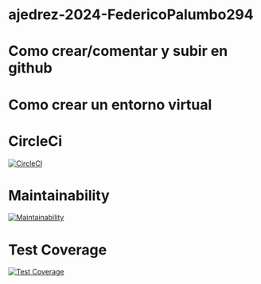 # ajedrez-2024-FedericoPalumbo294

# Como crear/comentar y subir en github
<!-- 
1_echo "# ajedrez-2024-fedepaljumbo294" >> README.md ---Crea un archivo README.md
2_git init ---Inicializa un nuevo repositorio Git en el directorio actual
3_git add README.md ---Aquí estás añadiendo README.md para que sea incluido en el próximo commit
4_git add . ---aca estas añadiendo todo en el proximo commit
5_git commit -m "cambios realizados" ---aca creas un commit mencionando los cambios que hiciste
6_git branch -M main ---Cambia el nombre de la rama actual a main
7_git remote add origin git@github.com:um-computacion-tm/ajedrez-2024-fedepaljumbo294.git ---establece la conexión entre tu repositorio local y el repositorio remoto en GitHub
8_git push -u origin main ---Sube los commits de tu repositorio local a la rama main en el repositorio remoto llamado origin.
-->

# Como crear un entorno virtual
<!-- 
python3 -m venv venv ---Creamos el entorno virtual
source venv/bin/activate ---Activamos el entorno virtual
-->

# CircleCi
[![CircleCI](https://dl.circleci.com/status-badge/img/gh/um-computacion-tm/ajedrez-2024-FedericoPalumbo294/tree/main.svg?style=svg)](https://dl.circleci.com/status-badge/redirect/gh/um-computacion-tm/ajedrez-2024-FedericoPalumbo294/tree/main)

# Maintainability
[![Maintainability](https://api.codeclimate.com/v1/badges/96bb727d6f649e127dd3/maintainability)](https://codeclimate.com/github/um-computacion-tm/ajedrez-2024-FedericoPalumbo294/maintainability)

# Test Coverage
[![Test Coverage](https://api.codeclimate.com/v1/badges/96bb727d6f649e127dd3/test_coverage)](https://codeclimate.com/github/um-computacion-tm/ajedrez-2024-FedericoPalumbo294/test_coverage)